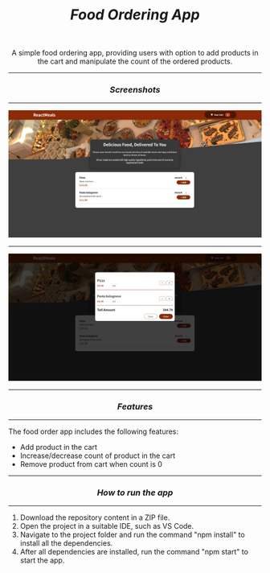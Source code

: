 <h1 align="center"><i>Food Ordering App</i></h1>

<br>

<p align="center"> A simple food ordering app, providing users with option to add products in the cart and manipulate the count of the ordered products.
</p>

<hr>

<h3 align="center"><i>Screenshots</i></h3>

<hr>

<p>
    <img src="./images/home.jpg"/>
    <hr>
    <img src="./images/cart.jpg"/>
<p>

<hr>

<h3 align="center"><i>Features</i></h3>

<hr>

<p>The food order app includes the following features:</p>

<ul>
    <li>Add product in the cart</li>
    <li>Increase/decrease count of product in the cart</li>
    <li>Remove product from cart when count is 0</li>
</ul>

<hr>

<h3 align="center"><i>How to run the app</i></h3>

<hr>

<ol>
    <li>Download the repository content in a ZIP file.</li>
    <li>Open the project in a suitable IDE, such as VS Code.</li>
    <li>Navigate to the project folder and run the command "npm install" to install all the dependencies.</li>
    <li>After all dependencies are installed, run the command "npm start" to start the app.</li>
</ol>
